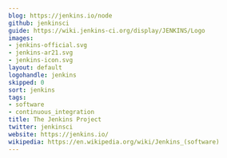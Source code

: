 ```yaml
---
blog: https://jenkins.io/node
github: jenkinsci
guide: https://wiki.jenkins-ci.org/display/JENKINS/Logo
images:
- jenkins-official.svg
- jenkins-ar21.svg
- jenkins-icon.svg
layout: default
logohandle: jenkins
skipped: 0
sort: jenkins
tags:
- software
- continuous_integration
title: The Jenkins Project
twitter: jenkinsci
website: https://jenkins.io/
wikipedia: https://en.wikipedia.org/wiki/Jenkins_(software)
---
```

